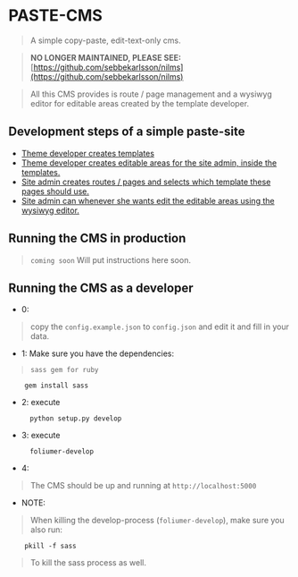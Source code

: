 # PASTE-CMS
> A simple copy-paste, edit-text-only cms.

> __NO LONGER MAINTAINED, PLEASE SEE:__ [https://github.com/sebbekarlsson/nilms](https://github.com/sebbekarlsson/nilms)

> All this CMS provides is route / page management and a wysiwyg editor
> for editable areas created by the template developer.

## Development steps of a simple paste-site
* [Theme developer creates templates](screenshots/develop_template.png)
* [Theme developer creates editable areas for the site admin, inside the templates.](screenshots/develop_template.png)
* [Site admin creates routes / pages and selects which template these pages should use.](screenshots/admin_routes.png)
* [Site admin can whenever she wants edit the editable areas using the wysiwyg editor.](screenshots/w.png)

## Running the CMS in production
> `coming soon`
> Will put instructions here soon.

## Running the CMS as a developer
* 0:
> copy the `config.example.json` to `config.json` and edit it and fill in
> your data.

* 1: Make sure you have the dependencies:

> `sass gem for ruby`

        gem install sass

* 2: execute

        python setup.py develop

* 3: execute

        foliumer-develop

* 4:
> The CMS should be up and running at `http://localhost:5000`

* NOTE:
> When killing the develop-process (`foliumer-develop`), make sure you also run:

        pkill -f sass

> To kill the sass process as well.
